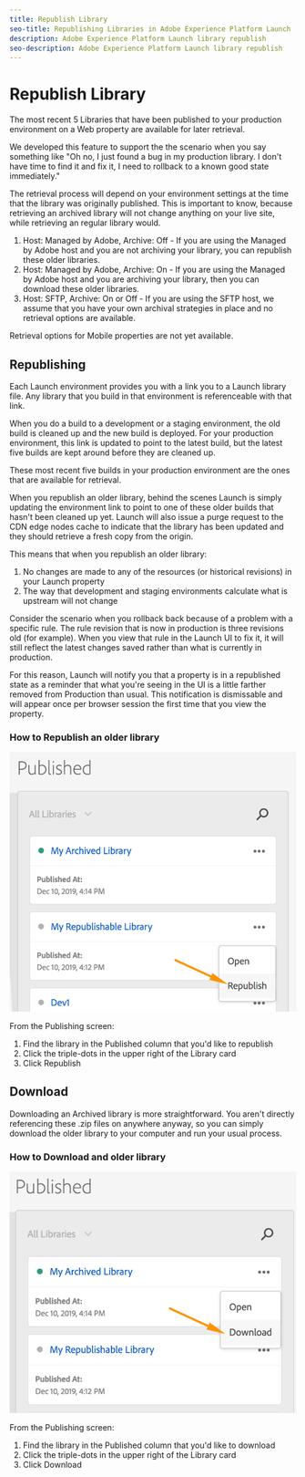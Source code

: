 ```yaml
---
title: Republish Library
seo-title: Republishing Libraries in Adobe Experience Platform Launch
description: Adobe Experience Platform Launch library republish
seo-description: Adobe Experience Platform Launch library republish
---
```


# Republish Library

The most recent 5 Libraries that have been published to your production environment on a Web property are available for later retrieval.  

We developed this feature to support the the scenario when you say something like "Oh no, I just found a bug in my production library.  I don't have time to find it and fix it, I need to rollback to a known good state immediately."

The retrieval process will depend on your environment settings at the time that the library was originally published.  This is important to know, because retrieving an archived library will not change anything on your live site, while retrieving an regular library would.

1. Host: Managed by Adobe, Archive: Off - If you are using the Managed by Adobe host and you are not archiving your library, you can republish these older libraries.
2. Host: Managed by Adobe, Archive: On - If you are using the Managed by Adobe host and you are archiving your library, then you can download these older libraries.
3. Host: SFTP, Archive: On or Off - If you are using the SFTP host, we assume that you have your own archival strategies in place and no retrieval options are available.

Retrieval options for Mobile properties are not yet available.

## Republishing

Each Launch environment provides you with a link you to a Launch library file.  Any library that you build in that environment is referenceable with that link.

When you do a build to a development or a staging environment, the old build is cleaned up and the new build is deployed.  For your production environment, this link is updated to point to the latest build, but the latest five builds are kept around before they are cleaned up.

These most recent five builds in your production environment are the ones that are available for retrieval.

When you republish an older library, behind the scenes Launch is simply updating the environment link to point to one of these older builds that hasn't been cleaned up yet.  Launch will also issue a purge request to the CDN edge nodes cache to indicate that the library has been updated and they should retrieve a fresh copy from the origin.

This means that when you republish an older library:

1. No changes are made to any of the resources (or historical revisions) in your Launch property
2. The way that development and staging environments calculate what is upstream will not change

Consider the scenario when you rollback back because of a problem with a specific rule.  The rule revision that is now in production is three revisions old (for example).  When you view that rule in the Launch UI to fix it, it will still reflect the latest changes saved rather than what is currently in production.

For this reason, Launch will notify you that a property is in a republished state as a reminder that what you're seeing in the UI is a little farther removed from Production than usual.  This notification is dismissable and will appear once per browser session the first time that you view the property.

### How to Republish an older library

![Republish a library](/help/assets/retrieve_republish.png)

From the Publishing screen:

1. Find the library in the Published column that you'd like to republish
2. Click the triple-dots in the upper right of the Library card
3. Click Republish

## Download

Downloading an Archived library is more straightforward.  You aren't directly referencing these .zip files on anywhere anyway, so you can simply download the older library to your computer and run your usual process.

### How to Download and older library

![Download a library](/help/assets/retrieve_download.png)

From the Publishing screen:

1. Find the library in the Published column that you'd like to download
2. Click the triple-dots in the upper right of the Library card
3. Click Download
